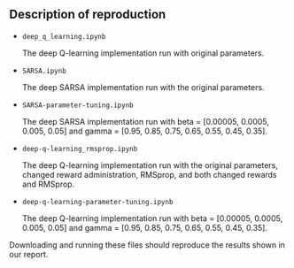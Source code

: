 ## Description of reproduction

- `deep_q_learning.ipynb`
  
  The deep Q-learning implementation run with original parameters.
  
- `SARSA.ipynb`
  
  The deep SARSA implementation run with the original parameters.
  
- `SARSA-parameter-tuning.ipynb`
  
  The deep SARSA implementation run with beta = [0.00005, 0.0005, 0.005, 0.05] and gamma = [0.95, 0.85, 0.75, 0.65, 0.55, 0.45, 0.35].
  
- `deep-q-learning_rmsprop.ipynb`
  
  The deep Q-learning implementation run with the original parameters, changed reward administration, RMSprop, and both changed rewards and RMSprop.
  
- `deep-q-learning-parameter-tuning.ipynb`
  
  The deep Q-learning implementation run with beta = [0.00005, 0.0005, 0.005, 0.05] and gamma = [0.95, 0.85, 0.75, 0.65, 0.55, 0.45, 0.35].
  
Downloading and running these files should reproduce the results shown in our report. 
